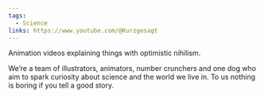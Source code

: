 ```yaml
---
tags:
  - Science
links: https://www.youtube.com/@Kurzgesagt
---
```

Animation videos explaining things with optimistic nihilism.

We’re a team of illustrators, animators, number crunchers and one dog who aim to spark curiosity about science and the world we live in. To us nothing is boring if you tell a good story.